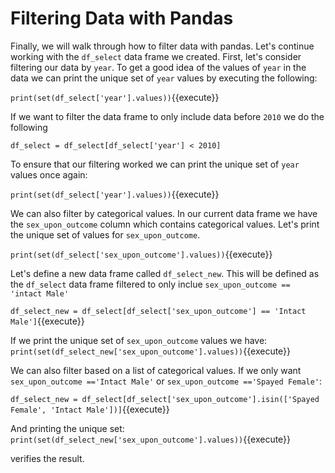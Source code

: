 # Filtering Data with Pandas

Finally, we will walk through how to filter data with pandas. Let's continue working with the `df_select` data frame we created. 
First, let's consider filtering our data by `year`. To get a good idea of the values of `year` in the data we can print the unique set of `year` values by executing the following:

`print(set(df_select['year'].values))`{{execute}}

If we want to filter the data frame to only include data before `2010` we do the following

`df_select = df_select[df_select['year'] < 2010]`

To ensure that our filtering worked we can print the unique set of `year` values once again:

`print(set(df_select['year'].values))`{{execute}}

We can also filter by categorical values. In our current data frame we have the `sex_upon_outcome` column which contains categorical values. Let's print the unique set of values for `sex_upon_outcome`.

`print(set(df_select['sex_upon_outcome'].values))`{{execute}}

Let's define a new data frame called `df_select_new`. This will be defined as the `df_select` data frame filtered to only inclue `sex_upon_outcome == 'intact Male'`

`df_select_new = df_select[df_select['sex_upon_outcome'] == 'Intact Male']`{{execute}}

If we print the unique set of `sex_upon_outcome` values we have:
`print(set(df_select_new['sex_upon_outcome'].values))`{{execute}}

We can also filter based on a list of categorical values. If we only want `sex_upon_outcome =='Intact Male'` or `sex_upon_outcome =='Spayed Female'`:

`df_select_new = df_select[df_select['sex_upon_outcome'].isin(['Spayed Female', 'Intact Male'])]`{{execute}}

And printing the unique set:
`print(set(df_select_new['sex_upon_outcome'].values))`{{execute}}

verifies the result. 


